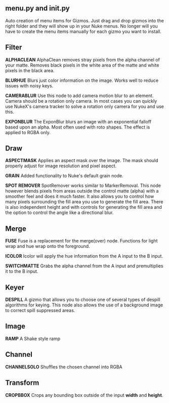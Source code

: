 ## menu.py and init.py
Auto creation of menu items for Gizmos. Just drag and drop gizmos into the right folder and they will show up in your Nuke menus. No longer will you have to create the menu items manually for each gizmo you want to install.


## Filter
**ALPHACLEAN**
AlphaClean removes stray pixels from the alpha channel of your matte. Removes black pixels in the white area of the matte and white pixels in the black area.

**BLURHUE**
Blurs just color information on the image. Works well to reduce issues with noisy keys.

**CAMERABLUR**
Use this node to add camera motion blur to an element. Camera should be a rotation only camera. In most cases you can quickly use NukeX's camera tracker to solve a rotation only camera for you and use this.

**EXPONBLUR**
The ExponBlur blurs an image with an exponential falloff based upon an alpha. Most often used with roto shapes. The effect is applied to RGBA only.

## Draw
**ASPECTMASK**
Applies an aspect mask over the image. The mask should properly adjust for image resolution and pixel aspect.

**GRAIN**
Added functionality to Nuke's default grain node.

**SPOT REMOVER**
SpotRemover works similar to MarkerRemoval. This node however blends pixels from areas outside the control matte (alpha) with a smoother feel and does it much faster. It also allows you to control how many pixels surrounding the fill area you use to generate the fill area. There is also independent height and with controls for generating the fill area and the option to control the angle like a directional blur.

## Merge
**FUSE**
Fuse is a replacement for the merge(over) node. Functions for light wrap and hue wrap onto the foreground.

**ICOLOR**
Icolor will apply the hue information from the A input to the B input.

**SWITCHMATTE**
Grabs the alpha channel from the A input and premultiplies it to the B input.

## Keyer
**DESPILL**
A gizmo that allows you to choose one of several types of despill algorithms for keying. This node also allows the use of a background image to correct spill suppressed areas.

## Image
**RAMP**
A Shake style ramp

## Channel
**CHANNELSOLO**
Shuffles the chosen channel into RGBA

## Transform
**CROPBBOX**
Crops any bounding box outside of the input **width** and **height**.